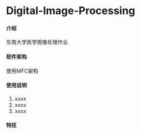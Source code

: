 # Digital-Image-Processing

#### 介绍

东南大学医学图像处理作业

#### 软件架构
使用MFC架构


#### 使用说明

1.  xxxx
2.  xxxx
3.  xxxx


#### 特技


